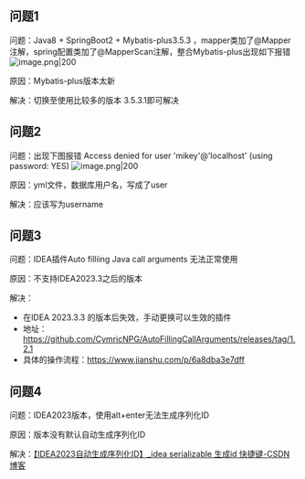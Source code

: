
## 问题1

问题：Java8 + SpringBoot2 + Mybatis-plus3.5.3 ，mapper类加了@Mapper注解，spring配置类加了@MapperScan注解，整合Mybatis-plus出现如下报错
![image.png|200](https://my-obsidian-image.oss-cn-guangzhou.aliyuncs.com/2024/04/92db0e4aedc0b3751154224780996b66.png)

原因：Mybatis-plus版本太新

解决：切换至使用比较多的版本 3.5.3.1即可解决

## 问题2

问题：出现下图报错 Access denied for user 'mikey'@'localhost' (using password: YES)
![image.png|200](https://my-obsidian-image.oss-cn-guangzhou.aliyuncs.com/2024/04/316c8a86ee87f248326963893698c9b7.png)

原因：yml文件，数据库用户名，写成了user

解决：应该写为username


## 问题3

问题：IDEA插件Auto filliing Java call arguments 无法正常使用

原因：不支持IDEA2023.3之后的版本

解决：
- 在IDEA 2023.3.3 的版本后失效，手动更换可以生效的插件
- 地址：https://github.com/CymricNPG/AutoFillingCallArguments/releases/tag/1.2.1
- 具体的操作流程：https://www.jianshu.com/p/6a8dba3e7dff

## 问题4

问题：IDEA2023版本，使用alt+enter无法生成序列化ID

原因：版本没有默认自动生成序列化ID

解决：[【IDEA2023自动生成序列化ID】_idea serializable 生成id 快捷键-CSDN博客](https://blog.csdn.net/qq_43495421/article/details/130662017)